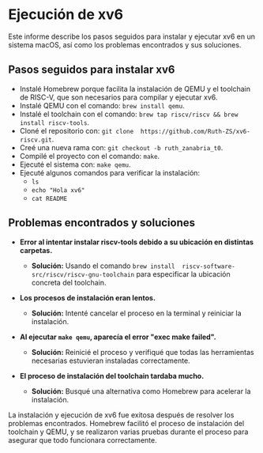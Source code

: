 # Ejecución de xv6

Este informe describe los pasos seguidos para instalar y ejecutar xv6 en 
un sistema macOS, así como los problemas encontrados y sus soluciones.

## Pasos seguidos para instalar xv6

- Instalé Homebrew porque facilita la instalación de QEMU y el toolchain 
de RISC-V, que son necesarios para compilar y ejecutar xv6.
- Instalé QEMU con el comando: `brew install qemu`.
- Instalé el toolchain con el comando: `brew tap riscv/riscv && brew 
install riscv-tools`.
- Cloné el repositorio con: `git clone 
https://github.com/Ruth-ZS/xv6-riscv.git`.
- Creé una nueva rama con: `git checkout -b ruth_zanabria_t0`.
- Compilé el proyecto con el comando: `make`.
- Ejecuté el sistema con: `make qemu`.
- Ejecuté algunos comandos para verificar la instalación:
  - `ls`
  - `echo "Hola xv6"`
  - `cat README`

## Problemas encontrados y soluciones

- **Error al intentar instalar riscv-tools debido a su ubicación en 
distintas carpetas.**
  - **Solución:** Usando el comando `brew install 
riscv-software-src/riscv/riscv-gnu-toolchain` para especificar la 
ubicación concreta del toolchain.

- **Los procesos de instalación eran lentos.**
  - **Solución:** Intenté cancelar el proceso en la terminal y reiniciar 
la instalación.

- **Al ejecutar `make qemu`, aparecía el error "exec make failed".**
  - **Solución:** Reinicié el proceso y verifiqué que todas las 
herramientas necesarias estuvieran instaladas correctamente.

- **El proceso de instalación del toolchain tardaba mucho.**
  - **Solución:** Busqué una alternativa como Homebrew para acelerar la 
instalación.

La instalación y ejecución de xv6 fue exitosa después de resolver los 
problemas encontrados. Homebrew facilitó el proceso de instalación del 
toolchain y QEMU, y se realizaron varias pruebas durante el proceso para 
asegurar que todo funcionara correctamente.

